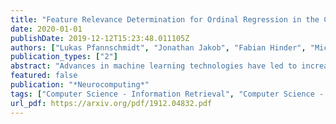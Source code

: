 ```yaml
---
title: "Feature Relevance Determination for Ordinal Regression in the Context of Feature Redundancies and Privileged Information"
date: 2020-01-01
publishDate: 2019-12-12T15:23:48.011105Z
authors: ["Lukas Pfannschmidt", "Jonathan Jakob", "Fabian Hinder", "Michael Biehl", "Peter Tino", "Barbara Hammer"]
publication_types: ["2"]
abstract: "Advances in machine learning technologies have led to increasingly powerful models in particular in the context of big data. Yet, many application scenarios demand for robustly interpretable models rather than optimum model accuracy; as an example, this is the case if potential biomarkers or causal factors should be discovered based on a set of given measurements. In this contribution, we focus on feature selection paradigms, which enable us to uncover relevant factors of a given regularity based on a sparse model. We focus on the important specific setting of linear ordinal regression, i.e. data have to be ranked into one of a finite number of ordered categories by a linear projection. Unlike previous work, we consider the case that features are potentially redundant, such that no unique minimum set of relevant features exists. We aim for an identification of all strongly and all weakly relevant features as well as their type of relevance (strong or weak); we achieve this goal by determining feature relevance bounds, which correspond to the minimum and maximum feature relevance, respectively, if searched over all equivalent models. In addition, we discuss how this setting enables us to substitute some of the features, e.g. due to their semantics, and how to extend the framework of feature relevance intervals to the setting of privileged information, i.e. potentially relevant information is available for training purposes only, but cannot be used for the prediction itself."
featured: false
publication: "*Neurocomputing*"
tags: ["Computer Science - Information Retrieval", "Computer Science - Machine Learning", "Statistics - Machine Learning"]
url_pdf: https://arxiv.org/pdf/1912.04832.pdf
---
```


